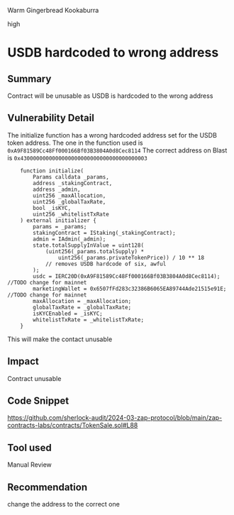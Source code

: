 Warm Gingerbread Kookaburra

high

# USDB hardcoded to wrong address

## Summary
Contract will be unusable as USDB is hardcoded to the wrong address 

## Vulnerability Detail
The initialize function has a wrong hardcoded address set for the USDB token address. 
The one in the function used is `0xA9F81589Cc48Ff000166Bf03B3804A0d8Cec8114`
The correct address on Blast is `0x4300000000000000000000000000000000000003`
```solidity
    function initialize(
        Params calldata _params,
        address _stakingContract,
        address _admin,
        uint256 _maxAllocation,
        uint256 _globalTaxRate,
        bool _isKYC,
        uint256 _whitelistTxRate
    ) external initializer {
        params = _params;
        stakingContract = IStaking(_stakingContract);
        admin = IAdmin(_admin);
        state.totalSupplyInValue = uint128(
            (uint256(_params.totalSupply) *
                uint256(_params.privateTokenPrice)) / 10 ** 18
            // removes USDB hardcode of six, awful
        );
        usdc = IERC20D(0xA9F81589Cc48Ff000166Bf03B3804A0d8Cec8114); //TODO change for mainnet
        marketingWallet = 0x6507fFd283c32386B6065EA89744Ade21515e91E; //TODO change for mainnet
        maxAllocation = _maxAllocation;
        globalTaxRate = _globalTaxRate;
        isKYCEnabled = _isKYC;
        whitelistTxRate = _whitelistTxRate;
    }
```
This will make the contact unusable 

## Impact
Contract unusable 

## Code Snippet
https://github.com/sherlock-audit/2024-03-zap-protocol/blob/main/zap-contracts-labs/contracts/TokenSale.sol#L88

## Tool used

Manual Review

## Recommendation
change the address to the correct one 
